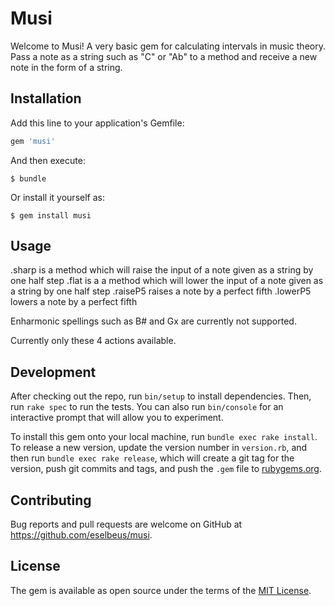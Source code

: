 # Musi

Welcome to Musi! A very basic gem for calculating intervals in music theory. Pass a note as a string such as "C" or "Ab" to a method and receive a new note in the form of a string.


## Installation

Add this line to your application's Gemfile:

```ruby
gem 'musi'
```

And then execute:

    $ bundle

Or install it yourself as:

    $ gem install musi

## Usage

.sharp is a method which will raise the input of a note given as a string by one half step
.flat is a a method which will lower the input of a note given as a string by one half step
.raiseP5 raises a note by a perfect fifth
.lowerP5 lowers a note by a perfect fifth

Enharmonic spellings such as B# and Gx are currently not supported.

Currently only these 4 actions available.

## Development

After checking out the repo, run `bin/setup` to install dependencies. Then, run `rake spec` to run the tests. You can also run `bin/console` for an interactive prompt that will allow you to experiment.

To install this gem onto your local machine, run `bundle exec rake install`. To release a new version, update the version number in `version.rb`, and then run `bundle exec rake release`, which will create a git tag for the version, push git commits and tags, and push the `.gem` file to [rubygems.org](https://rubygems.org).

## Contributing

Bug reports and pull requests are welcome on GitHub at https://github.com/eselbeus/musi.

## License

The gem is available as open source under the terms of the [MIT License](https://opensource.org/licenses/MIT).
